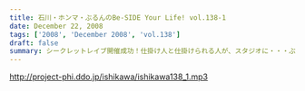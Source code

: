 ```yaml
---
title: 石川・ホンマ・ぶるんのBe-SIDE Your Life! vol.138-1
date: December 22, 2008
tags: ['2008', 'December 2008', 'vol.138']
draft: false
summary: シークレットレイブ開催成功！仕掛け人と仕掛けられる人が、スタジオに・・・ぶるんサン、マヂでHPとかチェックしてないんです。集まってくれた人はありがとう！（いや、勝手に来ちゃった人々、か!?）NAMAE
---
```


http://project-phi.ddo.jp/ishikawa/ishikawa138_1.mp3